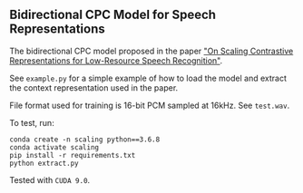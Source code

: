 ## Bidirectional CPC Model for Speech Representations 

The bidirectional CPC model proposed in the paper ["On Scaling Contrastive Representations for Low-Resource Speech Recognition"](https://arxiv.org/abs/2102.00850).

See `example.py` for a simple example of how to load the model and extract the context representation used in the paper.

File format used for training is 16-bit PCM sampled at 16kHz. See `test.wav`.

To test, run:
```
conda create -n scaling python==3.6.8
conda activate scaling
pip install -r requirements.txt
python extract.py
```

Tested with `CUDA 9.0`.
